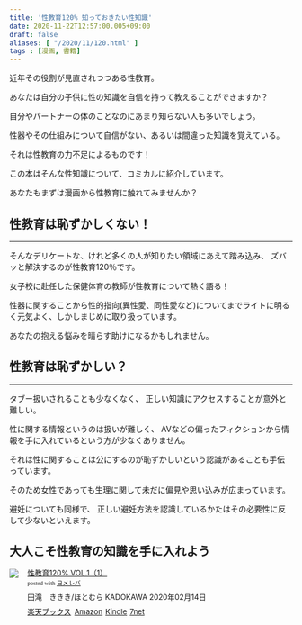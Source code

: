 ```yaml
---
title: '性教育120% 知っておきたい性知識'
date: 2020-11-22T12:57:00.005+09:00
draft: false
aliases: [ "/2020/11/120.html" ]
tags : [漫画, 書籍]
---
```


近年その役割が見直されつつある性教育。

あなたは自分の子供に性の知識を自信を持って教えることができますか？

自分やパートナーの体のことなのにあまり知らない人も多いでしょう。

性器やその仕組みについて自信がない、あるいは間違った知識を覚えている。

それは性教育の力不足によるものです！

この本はそんな性知識について、コミカルに紹介しています。

あなたもまずは漫画から性教育に触れてみませんか？
## 性教育は恥ずかしくない！
--------------------------------------------

そんなデリケートな、けれど多くの人が知りたい領域にあえて踏み込み、 ズバッと解決するのが性教育120％です。

女子校に赴任した保健体育の教師が性教育について熱く語る！

性器に関することから性的指向(異性愛、同性愛など)についてまでライトに明るく元気よく、しかしまじめに取り扱っています。

あなたの抱える悩みを晴らす助けになるかもしれません。


## 性教育は恥ずかしい？
--------------------------------------

タブー扱いされることも少なくなく、 正しい知識にアクセスすることが意外と難しい。

性に関する情報というのは扱いが難しく、 AVなどの偏ったフィクションから情報を手に入れているという方が少なくありません。

それは性に関することは公にするのが恥ずかしいという認識があることも手伝っています。

そのため女性であっても生理に関して未だに偏見や思い込みが広まっています。

避妊についても同様で、 正しい避妊方法を認識しているかたはその必要性に反して少ないといえます。

## 大人こそ性教育の知識を手に入れよう



<div class="booklink-box" style="text-align:left;padding-bottom:20px;font-size:small;zoom: 1;overflow: hidden;"><div class="booklink-image" style="float:left;margin:0 15px 10px 0;"><a href="//af.moshimo.com/af/c/click?a_id=2220301&p_id=56&pc_id=56&pl_id=637&s_v=b5Rz2P0601xu&url=http%3A%2F%2Fbooks.rakuten.co.jp%2Frb%2F16166355%2F" target="_blank" ><img src="https://thumbnail.image.rakuten.co.jp/@0_mall/book/cabinet/0010/9784049130010.jpg?_ex=64x64" style="border: none;" /></a><img src="//i.moshimo.com/af/i/impression?a_id=2220301&p_id=56&pc_id=56&pl_id=637" width="1" height="1" style="border:none;"></div><div class="booklink-info" style="line-height:120%;zoom: 1;overflow: hidden;"><div class="booklink-name" style="margin-bottom:10px;line-height:120%"><a href="//af.moshimo.com/af/c/click?a_id=2220301&p_id=56&pc_id=56&pl_id=637&s_v=b5Rz2P0601xu&url=http%3A%2F%2Fbooks.rakuten.co.jp%2Frb%2F16166355%2F" target="_blank" >性教育120% VOL.1（1）</a><img src="//i.moshimo.com/af/i/impression?a_id=2220301&p_id=56&pc_id=56&pl_id=637" width="1" height="1" style="border:none;"><div class="booklink-powered-date" style="font-size:8pt;margin-top:5px;font-family:verdana;line-height:120%">posted with <a href="https://yomereba.com" rel="nofollow" target="_blank">ヨメレバ</a></div></div><div class="booklink-detail" style="margin-bottom:5px;">田滝　ききき/ほとむら KADOKAWA 2020年02月14日    </div><div class="booklink-link2" style="margin-top:10px;"><div class="shoplinkrakuten" style="display:inline;margin-right:5px"><a href="//af.moshimo.com/af/c/click?a_id=2220301&p_id=56&pc_id=56&pl_id=637&s_v=b5Rz2P0601xu&url=http%3A%2F%2Fbooks.rakuten.co.jp%2Frb%2F16166355%2F" target="_blank" >楽天ブックス</a><img src="//i.moshimo.com/af/i/impression?a_id=2220301&p_id=56&pc_id=56&pl_id=637" width="1" height="1" style="border:none;"></div><div class="shoplinkamazon" style="display:inline;margin-right:5px"><a href="//af.moshimo.com/af/c/click?a_id=2220302&p_id=170&pc_id=185&pl_id=4062&s_v=b5Rz2P0601xu&url=https%3A%2F%2Fwww.amazon.co.jp%2Fexec%2Fobidos%2FASIN%2F4049130017" target="_blank" >Amazon</a></div><div class="shoplinkkindle" style="display:inline;margin-right:5px"><a href="//af.moshimo.com/af/c/click?a_id=2220302&p_id=170&pc_id=185&pl_id=4062&s_v=b5Rz2P0601xu&url=https%3A%2F%2Fwww.amazon.co.jp%2Fgp%2Fsearch%3Fkeywords%3D%25E6%2580%25A7%25E6%2595%2599%25E8%2582%25B2120%2525%2520VOL.1%25EF%25BC%25881%25EF%25BC%2589%26__mk_ja_JP%3D%2583J%2583%255E%2583J%2583i%26url%3Dnode%253D2275256051" target="_blank" >Kindle</a></div><div class="shoplinkseven" style="display:inline;margin-right:5px"><a href="//af.moshimo.com/af/c/click?a_id=2317554&p_id=932&pc_id=1188&pl_id=12456&s_v=b5Rz2P0601xu&url=http%3A%2F%2F7net.omni7.jp%2Fsearch%2F%3FsearchKeywordFlg%3D1%26keyword%3D9784049130010" target="_blank" >7net<img src="//i.moshimo.com/af/i/impression?a_id=2317554&p_id=932&pc_id=1188&pl_id=12456" width="1" height="1" style="border:none;"></a></div>            	  	  	  	  	</div></div><div class="booklink-footer" style="clear: left"></div></div>